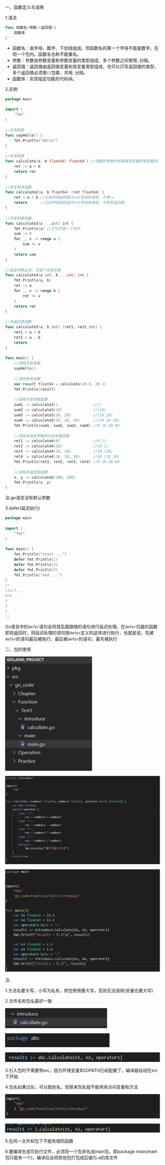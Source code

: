 一、函数定义与调用

1.语法

```go
func 函数名(参数)(返回值){
    函数体
}
```

- 函数名：由字母、数字、下划线组成。但函数名的第一个字母不能是数字。在同一个包内，函数名也称不能重名。
- 参数：参数由参数变量和参数变量的类型组成，多个参数之间使用`,`分隔。
- 返回值：返回值由返回值变量和其变量类型组成，也可以只写返回值的类型，多个返回值必须用`()`包裹，并用`,`分隔。
- 函数体：实现指定功能的代码块。

2.实例

```go
package main

import (
	"fmt"
)

//无参函数
func sayHello() {
	fmt.Println("Hello")
}

//有参函数
func calculate(a, b float64) float64 { //函数的参数中如果相邻变量的类型相同，则可以省略类型
	ret := a + b
	return ret
}

//简写有参函数
func calculate2(a, b float64) (ret float64) {
	ret = a + b //已经声明返回值为ret和他的类型，不用:=
	return      //已经声明返回值为ret和他的类型，不用写返回值
}

//可变参数函数
func calculate3(a ...int) int {
	fmt.Println(a) //打印的是一个切片
	sum := 0
	for _, v := range a {
		sum += v
	}
	return sum
}

//固定参数出现，可变产生放后面
func calculate4(a int, b ...int) int {
	fmt.Println(a, b)
	ret := a
	for _, v := range b {
		ret += v
	}
	return ret
}

//多返回值函数
func calculate5(a, b int) (ret1, ret2 int) {
	ret1 = a + b
	ret2 = a - b
	return
}

func main() {
	//调用无参函数
	sayHello()

	//调用有参函数
	var result float64 = calculate(10.0, 20.1)
	fmt.Println(result)

	//调用可变参数函数
	sum1 := calculate3()                //[]
	sum2 := calculate3(10)              //[10]
	sum3 := calculate3(10, 20)          //[10 20]
	sum4 := calculate3(10, 20, 30)      //[10 20 30]
	fmt.Println(sum1, sum2, sum3, sum4) //0 10 30 60

	//调用有固定参数的可变参数函数
	ret1 := calculate4(0)               //0 []
	ret2 := calculate4(10)              //10 []
	ret3 := calculate4(10, 20)          //10 [20]
	ret4 := calculate4(10, 20, 30)      //10 [20 30]
	fmt.Println(ret1, ret2, ret3, ret4) //0 10 30 60

	//调用多返回值函数
	x, y := calculate5(100, 200)
	fmt.Println(x, y)
}
```

注:go语言没有默认参数

3.defer(延迟执行)

```go
package main

import (
	"fmt"
)

func main() {
	fmt.Println("start ...")
	defer fmt.Println(1)
	defer fmt.Println(2)
	defer fmt.Println(3)
	fmt.Println("end ...")
}
/*
start ...
end ...
3
2
1
*/
```

Go语言中的`defer`语句会将其后面跟随的语句进行延迟处理。在`defer`归属的函数即将返回时，将延迟处理的语句按`defer`定义的逆序进行执行，也就是说，先被`defer`的语句最后被执行，最后被`defer`的语句，最先被执行

二、包的使用

![003](003.png)

![004](004.png)

![005](005.png)

注:

1.方法名要大写，小写为私有，挎包使用要大写，否则无法调用(变量也要大写)

2.文件名和包名最好一致

![006](006.png)

![007](007.png)

![008](008.png)

3.引入包时不需要带src，因为环境变量$GOPATH已经配置了，编译器自动在src下开始

4.包名如果过长，可以取别名，但原来包名就不能用来访问变量和方法

![009](009.png)

![010](010.png)

5.在同一文件和包下不能有相同函数

6.要编译生成可执行文件，必须将一个包命名成main包，即package main(main包只能有一个)，编译后会把其他包打包成后缀为.a的库文件
